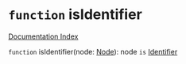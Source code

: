 # `function` isIdentifier

[Documentation Index](../README.md)

`function` isIdentifier(node: [Node](../interface.Node/README.md)): node `is` [Identifier](../interface.Identifier/README.md)